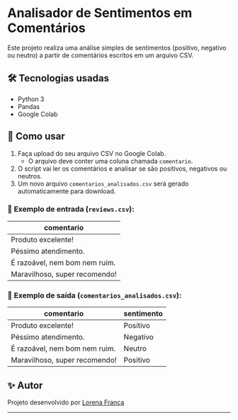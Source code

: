 # Analisador de Sentimentos em Comentários

Este projeto realiza uma análise simples de sentimentos (positivo, negativo ou neutro) a partir de comentários escritos em um arquivo CSV.

## 🛠️ Tecnologias usadas

- Python 3
- Pandas
- Google Colab

## 📂 Como usar

1. Faça upload do seu arquivo CSV no Google Colab.  
   - O arquivo deve conter uma coluna chamada `comentario`.
2. O script vai ler os comentários e analisar se são positivos, negativos ou neutros.
3. Um novo arquivo `comentarios_analisados.csv` será gerado automaticamente para download.

### 📄 Exemplo de entrada (`reviews.csv`):

| comentario |
|------------|
| Produto excelente! |
| Péssimo atendimento. |
| É razoável, nem bom nem ruim. |
| Maravilhoso, super recomendo! |

### 📄 Exemplo de saída (`comentarios_analisados.csv`):

| comentario                        | sentimento |
|-----------------------------------|------------|
| Produto excelente!                | Positivo   |
| Péssimo atendimento.              | Negativo   |
| É razoável, nem bom nem ruim.      | Neutro     |
| Maravilhoso, super recomendo!      | Positivo   |

## ✨ Autor

Projeto desenvolvido por [Lorena França](www.linkedin.com/in/lorena-franca-rocha)

---
